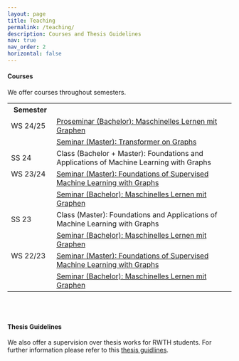 ```yaml
---
layout: page
title: Teaching
permalink: /teaching/
description: Courses and Thesis Guidelines
nav: true
nav_order: 2
horizontal: false
---
```


<html>
<body>
<h4><b>Courses</b></h4>
<p> We offer courses throughout semesters.</p>
<table>
    <tr>
        <th>Semester</th>
        <th></th>
    </tr>
    <tr>
        <td>WS 24/25</td>
        <td><a href="../teaching/ws2024/ml_mit_graphen.md">Proseminar (Bachelor): Maschinelles Lernen mit Graphen</a></td>
    </tr>
    <tr>
        <td></td>
        <td><a href="../teaching/ws2024/tf_on_graph.md">Seminar (Master): Transformer on Graphs</a></td>
    </tr>
    <tr>
        <td>SS 24 &emsp;</td>
        <td>Class (Bachelor + Master): Foundations and Applications of Machine Learning with Graphs</td>
    </tr>
    <tr>
        <td>WS 23/24 &emsp;</td>
        <td><a href="../teaching/ws2023/foundations_ml_in_graph.md">Seminar (Master): Foundations of Supervised Machine Learning with Graphs</a></td>
    </tr>
    <tr>
        <td></td>
        <td><a href="../teaching/ws2023/ml_mit_graphen.md">Seminar (Bachelor): Maschinelles Lernen mit Graphen</a></td>
    </tr>
    <tr>
        <td>SS 23 &emsp;</td>
        <td>Class (Master): Foundations and Applications of Machine Learning with Graphs</td>
    </tr>
    <tr>
        <td></td>
        <td><a href="../teaching/ss2023/ml_mit_graphen.md">Seminar (Bachelor): Maschinelles Lernen mit Graphen</a></td>
    </tr>
    <tr>
        <td>WS 22/23 &emsp;</td>
        <td><a href="../teaching/ws2022/foundations_ml_in_graph.md">Seminar (Master): Foundations of Supervised Machine Learning with Graphs</a></td>
    </tr>
    <tr>
        <td></td>
        <td><a href="../teaching/ws2022/combinatorial_ml.md">Seminar (Bachelor): Maschinelles Lernen mit Graphen</a></td>
    </tr>
</table>
<br>
<br>
<h4><b>Thesis Guidelines</b></h4>
<p> We also offer a supervision over thesis works for RWTH students. For further information please refer to this <a href="../teaching/thesis.md">thesis guidlines</a>.</p>
<body>
<html>
